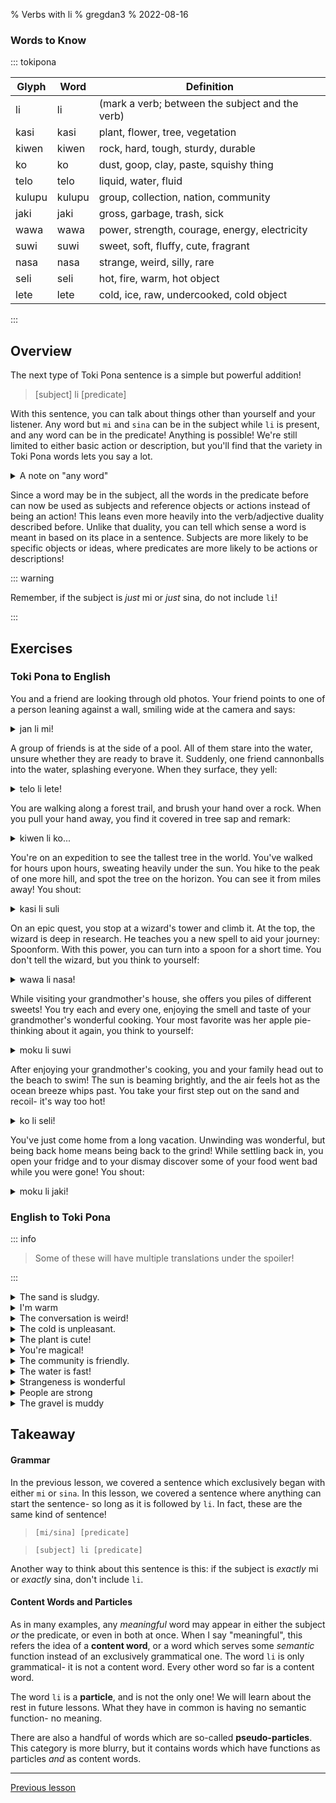 % Verbs with li
% gregdan3
% 2022-08-16

### Words to Know

::: tokipona

| Glyph  | Word   | Definition                                      |
| ------ | ------ | ----------------------------------------------- |
| li     | li     | (mark a verb; between the subject and the verb) |
| kasi   | kasi   | plant, flower, tree, vegetation                 |
| kiwen  | kiwen  | rock, hard, tough, sturdy, durable              |
| ko     | ko     | dust, goop, clay, paste, squishy thing          |
| telo   | telo   | liquid, water, fluid                            |
| kulupu | kulupu | group, collection, nation, community            |
| jaki   | jaki   | gross, garbage, trash, sick                     |
| wawa   | wawa   | power, strength, courage, energy, electricity   |
| suwi   | suwi   | sweet, soft, fluffy, cute, fragrant             |
| nasa   | nasa   | strange, weird, silly, rare                     |
| seli   | seli   | hot, fire, warm, hot object                     |
| lete   | lete   | cold, ice, raw, undercooked, cold object        |

:::

## Overview

The next type of Toki Pona sentence is a simple but powerful addition!

> [subject] li [predicate]

With this sentence, you can talk about things other than yourself and your listener. Any word but `mi` and `sina` can be in the subject while `li` is present, and any word can be in the predicate! Anything is possible! We're still limited to either basic action or description, but you'll find that the variety in Toki Pona words lets you say a lot.

<details> <summary> A note on "any word" </summary>

I do say "any word", but clever observers will have noticed I am treating the word `li` differently. Its definition is given in parentheses, and it is treated as a grammatical structure instead of as a word. This is because `li` cannot be used in the subject or predicate, with some subtle exceptions we'll get to later. For now, everything _else_ can be in the subject or predicate.

</details>

Since a word may be in the subject, all the words in the predicate before can now be used as subjects and reference objects or actions instead of being an action! This leans even more heavily into the verb/adjective duality described before. Unlike that duality, you can tell which sense a word is meant in based on its place in a sentence. Subjects are more likely to be specific objects or ideas, where predicates are more likely to be actions or descriptions!

::: warning

Remember, if the subject is _just_ mi or _just_ sina, do not include `li`!

:::

## Exercises

### Toki Pona to English

You and a friend are looking through old photos. Your friend points to one of a person leaning against a wall, smiling wide at the camera and says:

<details> <summary> jan li mi! </summary>

The person is me!

---

- The person belongs to me.
- The person is related to me. (not in the family sense)

</details>

A group of friends is at the side of a pool. All of them stare into the water, unsure whether they are ready to brave it. Suddenly, one friend cannonballs into the water, splashing everyone. When they surface, they yell:

<details> <summary> telo li lete! </summary>

The water is cold!

---

- The water is icy.
- The water is not boiling.
- The pool is freezing.
- The soda is cool!
- The ocean is cold.

</details>

You are walking along a forest trail, and brush your hand over a rock. When you pull your hand away, you find it covered in tree sap and remark:

<details> <summary> kiwen li ko... </summary>

The rock is gooey...

---

- The rock is dusty
- The rock is sticky
- The metal is glued
- The rock

</details>

You're on an expedition to see the tallest tree in the world. You've walked for hours upon hours, sweating heavily under the sun. You hike to the peak of one more hill, and spot the tree on the horizon. You can see it from miles away! You shout:

<details> <summary> kasi li suli </summary>

The tree is _enormous!_

---

- The vine is long.
- The tree trunk is so wide.
- The patch of moss is huge!
- Plants are important.
- The grass has grown tall.

</details>

On an epic quest, you stop at a wizard's tower and climb it. At the top, the wizard is deep in research. He teaches you a new spell to aid your journey: Spoonform. With this power, you can turn into a spoon for a short time. You don't tell the wizard, but you think to yourself:

<details> <summary> wawa li nasa! </summary>

Magic is ridiculous!

---

- Power is absurd.
- Strength is odd.
- Confidence is confusing.

</details>

While visiting your grandmother's house, she offers you piles of different sweets! You try each and every one, enjoying the smell and taste of your grandmother's wonderful cooking. Your most favorite was her apple pie- thinking about it again, you think to yourself:

<details> <summary> moku li suwi </summary>

Pie is sweet!

---

- The food is sweet
- The water is sugary
- The food is cute

</details>

After enjoying your grandmother's cooking, you and your family head out to the beach to swim! The sun is beaming brightly, and the air feels hot as the ocean breeze whips past. You take your first step out on the sand and recoil- it's way too hot!

<details> <summary> ko li seli! </summary>

The sand is hot!

---

- The tar is on fire!
- The dough is warming.
- The glue is melty! (due to temperature)

</details>

You've just come home from a long vacation. Unwinding was wonderful, but being back home means being back to the grind! While settling back in, you open your fridge and to your dismay discover some of your food went bad while you were gone! You shout:

<details> <summary> moku li jaki! </summary>

The food's gone bad!

---

- The pasta is moldy...
- The chips are stale!
- The pie tastes awful.
- Eating is gross!

</details>

### English to Toki Pona

::: info

> Some of these will have multiple translations under the spoiler!

:::

<details> <summary> The sand is sludgy. </summary>

ko li jaki

</details>

<details> <summary> I'm warm </summary>

mi seli

</details>

<details> <summary> The conversation is weird! </summary>

toki li nasa!

</details>

<details> <summary> The cold is unpleasant. </summary>

lete li ike

</details>

<details> <summary> The plant is cute! </summary>

kasi li suwi!

kasi li pona!

</details>

<details> <summary> You're magical! </summary>

sina pona

sina wawa

sina nasa

</details>

<details> <summary> The community is friendly. </summary>

kulupu li pona

</details>

<details> <summary> The water is fast! </summary>

telo li wawa!

</details>

<details> <summary> Strangeness is wonderful </summary>

nasa li pona

</details>

<details> <summary> People are strong </summary>

jan li wawa

</details>

<details> <summary> The gravel is muddy </summary>

ko li jaki

kiwen li jaki

</details>

## Takeaway

#### Grammar

In the previous lesson, we covered a sentence which exclusively began with either `mi` or `sina`. In this lesson, we covered a sentence where anything can start the sentence- so long as it is followed by `li`. In fact, these are the same kind of sentence!

> `[mi/sina] [predicate]`

> `[subject] li [predicate]`

Another way to think about this sentence is this: if the subject is _exactly_ mi or _exactly_ sina, don't include `li`.

#### Content Words and Particles

As in many examples, any _meaningful_ word may appear in either the subject _or_ the predicate, or even in both at once. When I say "meaningful", this refers the idea of a **content word**, or a word which serves some _semantic_ function instead of an exclusively grammatical one. The word `li` is only grammatical- it is not a content word. Every other word so far is a content word.

The word `li` is a **particle**, and is not the only one! We will learn about the rest in future lessons. What they have in common is having no semantic function- no meaning.

There are also a handful of words which are so-called **pseudo-particles**. This category is more blurry, but it contains words which have functions as particles _and_ as content words.

---

[Previous lesson](./mi-sina.html)

<!-- [Next lesson](./e.html) -->
